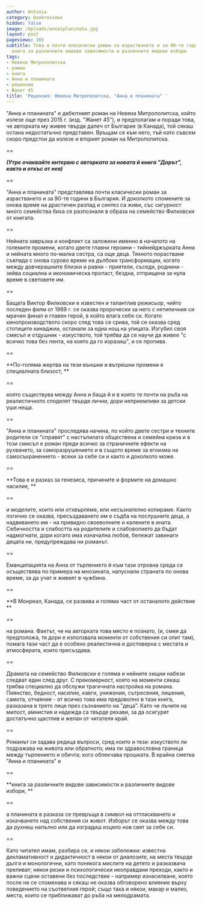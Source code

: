 ```yaml
---
author: Antonia
category: bookreviews
hidden: false
image: /Uploads/annaiplaninata.jpg
layout: post
pageviews: 165
subtitle: Това е почти класически роман за израстването и за 90-те години в България,
  книга за различните видове зависимости и различните видове избори
tags:
- Невена Митрополитска
- роман
- книга
- Анна и планината
- рецензии
- Жанет 45
title: 'Рецензия: Невена Митрополитска, "Анна и планината" '
---
```


"Анна и планината" е дебютният роман на Невена Митрополитска, който излезе още през 2015 г. (изд. "Жанет 45"), и предполагам и поради това, че авторката му живее твърде далеч от България (в Канада), той сякаш остана недостатъчно представен. Връщам се към него, тъй като съвсем скоро предстои да излезе и вторият роман на Митрополитска.

\==

**_(Утре очаквайте интервю с авторката за новата й книга "Дарът", както и откъс от нея)_**

\==

"Анна и планината" представлява почти класически роман за израстването и за 90-те години в България. И доколкото спомените за онова време на драстичен разпад и синтез са живи, със сигурност много семейства биха се разпознали в образа на семейство Филковски от книгата. 

\==

Нейната завръзка и конфликт са заложени именно в началото на големите промени, когато двете главни героини - тийнейджърката Анна и нейната много по-малка сестра, са още деца. Тяхното порастване съвпада с онова сурово време на дълбоки трансформации, когато между довчерашните близки и равни - приятели, съседи, роднини - зейва социална и икономическа пропаст, бездна, отприщена за нула време в световете им. 

\==

Бащата Виктор Филковски е известен и талантлив режисьор, чийто последен филм от 1989 г. се оказва пророчески за него с нетипичния си мрачен финал и главен герой, в който влага себе си. Когато кинопроизводството скоро след това се срива, той се оказва сред стотиците кинаджии, останали за една нощ на улицата. Изгубил своя смисъл и отдушник - изкуството, той трябва да се научи да живее "с всичко това без лента, на която да го изразиш", и се пропива. 

\==

**По-голяма жертва на тези външни и вътрешни промени е специалната близост, **

\==

която съществува между Анна и баща й и в която те почти на ръба на реалистичното споделят твърде лични, дори неприемливи за детски уши неща. 

\==

"Анна и планината" проследява начина, по който двете сестри и техните родители се "справят" с настъпилата обществена и семейна криза и в този смисъл е роман преди всичко за страничните ефекти на рухването, за саморазрушението и в същото време за егоизма на самосъхранението - всеки за себе си и както и доколкото може. 

\==

**Това е и разказ за генезиса, причините и формите на домашно насилие, **

\==

и моделите, които или отхвърляме, или несъзнателно копираме. Както логично се оказва, пресъздаването им е съдба на послушните деца, а надвиването им - на привидно своеволните и калените в ината. Себичността и слабостта на родителите и слабоволието да бъдат надмогнати, дори когато има изначална любов, бележат завинаги децата ни, предупреждава ни романът. 

\==

Еманципацията на Анна от търпението й към тази отровна среда се осъществява по примера на мнозината, напуснали страната по онова време, за да учат и живеят в чужбина. 

\==

**В Монреал, Канада, се развива и голяма част от останалото действие **

\==

на романа. Фактът, че на авторката това място е познато, (и, смея да предположа, тя дори е използвала моменти от собствения си опит там), помага тази част да е особено реалистична и достоверна с местата и атмосферата, които пресъздава. 

\==

Драмата на семейство Филковски е голяма и нейните хищни набези следват един след друг. С прекомерност, която на моменти сякаш трябва специално да обслужи трагичната настройка на романа. Пиянство, бедност, насилие, кавги, унижения, сътресения, лишения, самота, отчаяние - от всичко това има предоволно в тази книга, разказана в трето лице през съзнанието на "деца". Като че лъчите на милост, амнистия и надежда са твърде рехави, за да осигурят достатъчно щастлив и желан от читателя край. 

\==

Романът си задава редица въпроси, сред които и тези: изкуството ли подражава на живота или обратното; има ли здравословна граница между търпението и обичта; кого облекчава прошката. В крайна сметка "Анна и планината" е 

\==

**книга за различните видове зависимости и различните видове избори, **

\==

а планината в разказа се превръща в символ на оттласкването и изкачването над собствения си живот. Изборът се оказва между това да рухнеш напълно или да изградиш изцяло нов свят за себе си. 

\==

Като читател имам, разбира се, и някои забележки: известна декламативност и дидактичност в някои от диалозите, на места твърде дълги и монологични, като понякога мислите на детето и разказвача преливат; някои резки и психологически неоправдани преходи, както и важни сцени оставени без последствие - например изнасилване, което после не се споменава и сякаш не оказва обговорено влияние върху поведението на съответния герой; също така и някои, макар и малко, места, които се приближават до ръба на мелодрамата.